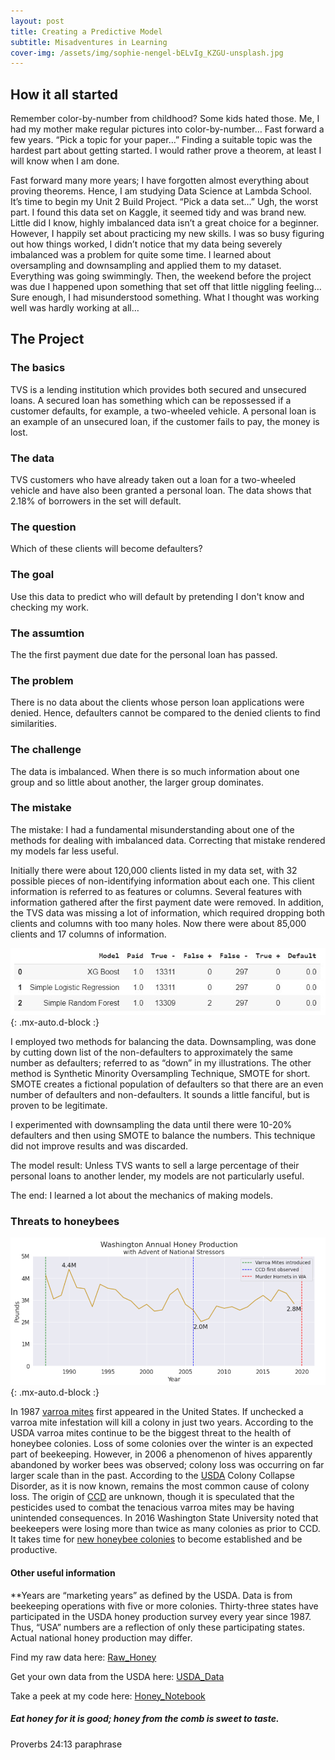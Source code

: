 ```yaml
---
layout: post
title: Creating a Predictive Model
subtitle: Misadventures in Learning
cover-img: /assets/img/sophie-nengel-bELvIg_KZGU-unsplash.jpg
---
```

## How it all started

Remember color-by-number from childhood? Some kids hated those. Me, I had my mother make regular pictures into color-by-number… Fast forward a few years. “Pick a topic for your paper…” Finding a suitable topic was the hardest part about getting started. I would rather prove a theorem, at least I will know when I am done.

Fast forward many more years; I have forgotten almost everything about proving theorems. Hence, I am studying Data Science at Lambda School. It’s time to begin my Unit 2 Build Project. “Pick a data set…” Ugh, the worst part. I found this data set on Kaggle, it seemed tidy and was brand new. Little did I know, highly imbalanced data isn’t a great choice for a beginner. However, I happily set about practicing my new skills. I was so busy figuring out how things worked, I didn’t notice that my data being severely imbalanced was a problem for quite some time. I learned about oversampling and downsampling and applied them to my dataset. Everything was going swimmingly. Then, the weekend before the project was due I happened upon something that set off that little niggling feeling… Sure enough, I had misunderstood something. What I thought was working well was hardly working at all…

## The Project
### The basics

TVS is a lending institution which provides both secured and unsecured loans. A secured loan has something which can be repossessed if a customer defaults, for example, a two-wheeled vehicle. A personal loan is an example of an unsecured loan, if the customer fails to pay, the money is lost.

### The data
TVS customers who have already taken out a loan for a two-wheeled vehicle and have also been granted a personal loan. The data shows that 2.18% of borrowers in the set will default.

### The question
Which of these clients will become defaulters? 

### The goal
Use this data to predict who will default by pretending I don't know and checking my work.

### The assumtion
The the first payment due date for the personal loan has passed.

### The problem
There is no data about the clients whose person loan applications were denied. Hence, defaulters cannot be compared to the denied clients to find similarities.

### The challenge
The data is imbalanced. When there is so much information about one group and so little about another, the larger group dominates.

### The mistake
The mistake: I had a fundamental misunderstanding about one of the methods for dealing with imbalanced data. Correcting that mistake rendered my models far less useful.


Initially there were about 120,000 clients listed in my data set, with 32 possible pieces of non-identifying information about each one. This client information is referred to as features or columns. Several features with information gathered after the first payment date were removed. In addition, the TVS data was missing a lot of information, which required dropping both clients and columns with too many holes. Now there were about 85,000 clients and 17 columns of information.

![Zeros](https://raw.githubusercontent.com/SaraWestWA/SaraWestWA.github.io/master/assets/img/Simple%20Models.jpg){: .mx-auto.d-block :}

I employed two methods for balancing the data. Downsampling, was done by cutting down list of the non-defaulters to approximately the same number as defaulters; referred to as “down” in my illustrations. The other method is Synthetic Minority Oversampling Technique, SMOTE for short. SMOTE creates a fictional population of defaulters so that there are an even number of defaulters and non-defaulters. It sounds a little fanciful, but is proven to be legitimate.

 I experimented with downsampling the data until there were 10-20% defaulters and then using SMOTE to balance the numbers. This technique did not improve results and was discarded.

The model result: Unless TVS wants to sell a large percentage of their personal loans to another lender, my models are not particularly useful.

The end: I learned a lot about the mechanics of making models.

### Threats to honeybees
![WA Honey](https://raw.githubusercontent.com/SaraWestWA/SaraWestWA.github.io/master/assets/img/WA%20Honey%20production%20annual%20with%20stressors.png){: .mx-auto.d-block :}

In 1987 [varroa mites](http://www.columbia.edu/itc/cerc/danoff-burg/invasion_bio/inv_spp_summ/varroa_destructor.html) first appeared in the United States. If unchecked a varroa mite infestation will kill a colony in just two years. According to the USDA varroa mites continue to be the biggest threat to the health of honeybee colonies. Loss of some colonies over the winter is an expected part of beekeeping. However, in 2006 a phenomenon of hives apparently abandoned by worker bees was observed; colony loss was occurring on far larger scale than in the past. According to the [USDA](https://usda.library.cornell.edu/concern/publications/rn301137d?locale=en) Colony Collapse Disorder, as it is now known, remains the most common cause of colony loss. The origin of [CCD](https://www.epa.gov/pollinator-protection/colony-collapse-disorder) are unknown, though it is speculated that the pesticides used to combat the tenacious varroa mites may be having unintended consequences. In 2016 Washington State University noted that beekeepers were losing more than twice as many colonies as prior to CCD. It takes time for [new honeybee colonies](https://beehour.com/how-long-does-it-take-to-get-honey-from-a-new-hive/#:~:text=Typically%2C%20some%20amount%20of%20honey,was%20introduced%20to%20the%20hive.) to become established and be productive.

#### Other useful information

**Years are “marketing years” as defined by the USDA. Data is from beekeeping operations with five or more colonies. Thirty-three states have participated in the USDA honey production survey every year since 1987. Thus, “USA” numbers are a reflection of only these participating states. Actual national honey production may differ.

Find my raw data here: [Raw_Honey](https://github.com/SaraWestWA/DS-Unit-1-Build/blob/master/2020%20BFFFE401-A356-3D6D-8B47-313C0C09870E.csv)

Get your own data from the USDA here: [USDA_Data](https://quickstats.nass.usda.gov/)

Take a peek at my code here: [Honey_Notebook](https://github.com/SaraWestWA/DS-Unit-1-Build/blob/master/SW_Honey_WA_state.ipynb)

##### Eat honey for it is good; honey from the comb is sweet to taste.
Proverbs 24:13 paraphrase








